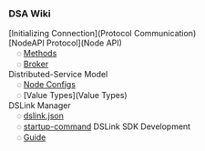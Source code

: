 ### DSA Wiki

[Initializing Connection](Protocol Communication)<br/>
[NodeAPI Protocol](Node API)<br/>
&emsp;◌ [Methods](Methods)<br/>
&emsp;◌ [Broker](Broker)<br/>
Distributed-Service Model<br/>
&emsp;◌ [Node Configs](Configs)<br/>
&emsp;◌ [Value Types](Value Types)<br/>
DSLink Manager<br/>
&emsp;◌ [dslink.json](dslink.json)<br/>
&emsp;◌ [startup-command](startup-command)
DSLink SDK Development<br/>
&emsp;◌ [Guide](SDK-implementation)
